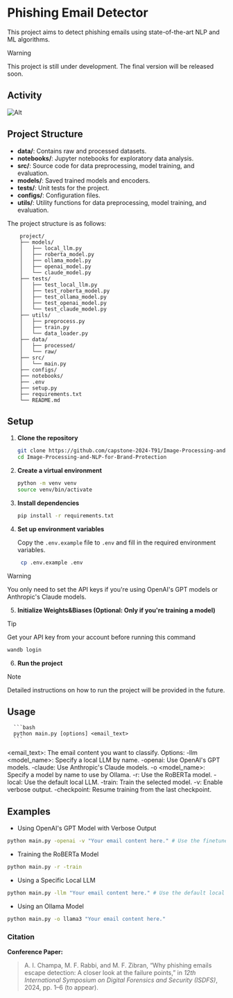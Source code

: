 # Phishing Email Detector

This project aims to detect phishing emails using state-of-the-art NLP and ML algorithms.

> [!WARNING]
> This project is still under development. The final version will be released soon.

## Activity
![Alt](https://repobeats.axiom.co/api/embed/7c2df6ed93e5ada0c509e26d03271ba306db4557.svg "Repobeats analytics image")

## Project Structure

- **data/**: Contains raw and processed datasets.
- **notebooks/**: Jupyter notebooks for exploratory data analysis.
- **src/**: Source code for data preprocessing, model training, and evaluation.
- **models/**: Saved trained models and encoders.
- **tests/**: Unit tests for the project.
- **configs/**: Configuration files.
- **utils/**: Utility functions for data preprocessing, model training, and evaluation.

The project structure is as follows:
```
    project/
    ├── models/
    │   ├── local_llm.py
    │   ├── roberta_model.py
    │   ├── ollama_model.py
    │   ├── openai_model.py
    │   └── claude_model.py
    ├── tests/
    │   ├── test_local_llm.py
    │   ├── test_roberta_model.py
    │   ├── test_ollama_model.py
    │   ├── test_openai_model.py
    │   └── test_claude_model.py
    ├── utils/
    │   ├── preprocess.py
    │   ├── train.py
    │   └── data_loader.py
    ├── data/
    │   ├── processed/
    │   └── raw/
    ├── src/
    │   └── main.py
    ├── configs/
    ├── notebooks/
    ├── .env
    ├── setup.py
    ├── requirements.txt
    └── README.md
```

## Setup

1. **Clone the repository**

   ```bash
   git clone https://github.com/capstone-2024-T91/Image-Processing-and-NLP-for-Brand-Protection.git
   cd Image-Processing-and-NLP-for-Brand-Protection
   ```

2. **Create a virtual environment**

   ```bash
   python -m venv venv
   source venv/bin/activate
   ```

3. **Install dependencies**

   ```bash
   pip install -r requirements.txt
   ```

4. **Set up environment variables**

   Copy the `.env.example` file to `.env` and fill in the required environment variables.

   ```bash
    cp .env.example .env
    ```
> [!WARNING]
> You only need to set the API keys if you're using OpenAI's GPT models or Anthropic's Claude models.

5. **Initialize Weights&Biases (Optional: Only if you're training a model)**

> [!TIP]
> Get your API key from your account before running this command

   ```bash
   wandb login
   ```

6. **Run the project**

> [!NOTE]
> Detailed instructions on how to run the project will be provided in the future.

   ## Usage

      ```bash
      python main.py [options] <email_text>
      ```

   <email_text>: The email content you want to classify.
   Options:
      -llm <model_name>: Specify a local LLM by name.
      -openai: Use OpenAI's GPT models.
      -claude: Use Anthropic's Claude models.
      -o <model_name>: Specify a model by name to use by Ollama.
      -r: Use the RoBERTa model.
      -local: Use the default local LLM.
      -train: Train the selected model.
      -v: Enable verbose output.
      -checkpoint: Resume training from the last checkpoint.

   ## Examples

   - Using OpenAI's GPT Model with Verbose Output

   ```bash
   python main.py -openai -v "Your email content here." # Use the finetuned OpenAI's gpt4o-mini model
   ```

   - Training the RoBERTa Model

   ```bash
   python main.py -r -train
   ```

   - Using a Specific Local LLM

   ```bash
   python main.py -llm "Your email content here." # Use the default local LLM (distilbert-base-uncased-finetuned)
   ```

   - Using an Ollama Model

   ```bash
   python main.py -o llama3 "Your email content here."
   ```

### **Citation**

**Conference Paper:**
> A. I. Champa, M. F. Rabbi, and M. F. Zibran, “Why phishing emails escape detection: A closer look at the failure points,” in *12th International Symposium on Digital Forensics and Security (ISDFS)*, 2024, pp. 1–6 (to appear).
